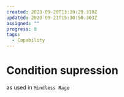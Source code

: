 ```yaml
---
created: 2023-09-20T13:39:29.310Z
updated: 2023-09-21T15:30:50.303Z
assigned: ""
progress: 0
tags:
  - Capability
---
```


# Condition supression

as used in `Mindless Rage`
